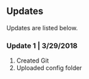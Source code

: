 ## Updates
Updates are listed below.

### Update 1 | 3/29/2018
1. Created Git
2. Uploaded config folder
